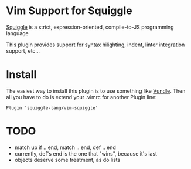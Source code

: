 Vim Support for Squiggle
========================

[Squiggle](http://squiggle-lang.org/) is a strict, expression-oriented,
compile-to-JS programming language 

This plugin provides support for syntax hilighting, indent, linter integration
support, etc…

Install
=======

The easiest way to install this plugin is to use something like
[Vundle](https://github.com/VundleVim/Vundle.vim). Then all you have to do is
extend your .vimrc for another Plugin line:

```vim
Plugin 'squiggle-lang/vim-squiggle'
```

TODO
====

* match up if .. end, match .. end, def .. end
* currently, def's end is the one that "wins", because it's last
* objects deserve some treatment, as do lists
